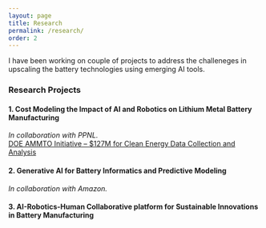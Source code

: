 ```yaml
---
layout: page
title: Research
permalink: /research/
order: 2
---
```



I have been working on couple of projects to address the challeneges in upscaling the battery technologies using emerging AI tools.

### Research Projects  

#### 1. Cost Modeling the Impact of AI and Robotics on Lithium Metal Battery Manufacturing  
*In collaboration with PPNL.*  
[DOE AMMTO Initiative – $127M for Clean Energy Data Collection and Analysis](https://www.energy.gov/eere/ammto/articles/ammto-announces-127-million-support-data-collection-and-analyses-current-clean)  

#### 2. Generative AI for Battery Informatics and Predictive Modeling  
*In collaboration with Amazon.*  

#### 3. AI-Robotics-Human Collaborative platform for Sustainable Innovations in Battery Manufacturing